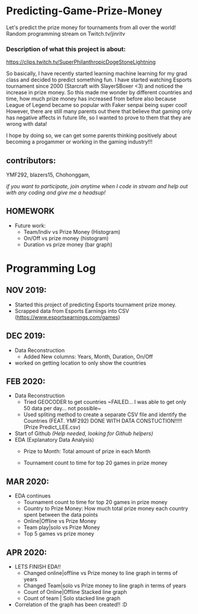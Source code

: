 # Predicting-Game-Prize-Money
Let's predict the prize money for tournaments from all over the world!
Random programming stream on Twitch.tv/jinritv

### Description of what this project is about:
https://clips.twitch.tv/SuperPhilanthropicDogeStoneLightning

So basically, I have recently started learning machine learning for my grad class and decided to predict something fun.
I have started watching Esports tournament since 2000 (Starcraft with SlayerSBoxer <3) and noticed the increase in prize money.
So this made me wonder by different countries and time, how much prize money has increased from before also because League of Legend became so popular with Faker senpai being super cool! However, there are still many parents out there that believe that gaming only has negative affects in future life, so I wanted to prove to them that they are wrong with data!

I hope by doing so, we can get some parents thinking positively about becoming a progammer or working in the gaming industry!!!

## contributors:
YMF292, blazers15, Chohonggam, 

*if you want to participate, join anytime when I code in stream and help out with any coding and give me a headsup!*

## HOMEWORK
- Future work:
  - Team/Indiv vs Prize Money (Histogram)
  - On/Off vs prize money (histogram)
  - Duration vs prize money (bar graph)
  
# Programming Log
## NOV 2019:
- Started this project of predicting Esports tournament prize money.
- Scrapped data from Esports Earnings into CSV (https://www.esportsearnings.com/games)

## DEC 2019:
- Data Reconstruction
  - Added New columns: Years, Month, Duration, On/Off
- worked on getting location to only show the countries

## FEB 2020:
- Data Reconstruction
  - Tried GEOCODER to get countries
    ~FAILED... I was able to get only 50 data per day... not possible~
  - Used spliting method to create a separate CSV file and identify the Countries (FEAT. YMF292)
DONE WITH DATA CONSTUCTION!!!!! (Prize Predict_LEE.csv)
- Start of Github *(Help needed, looking for Github helpers)*
- EDA (Explanatory Data Analysis)
  - Prize to Month: Total amount of prize in each Month

  - Tournament count to time for top 20 games in prize money
 
## MAR 2020:
- EDA continues
  - Tournament count to time for top 20 games in prize money
  - Country to Prize Money: How much total prize money each country spent between the data points
  - Online|Offline vs Prize Money
  - Team play|solo vs Prize Money
  - Top 5 games vs prize money

## APR 2020:
- LETS FINISH EDA!!
  - Changed online|offline vs Prize money to line graph in terms of years
  - Changed Team|solo vs Prize money to line graph in terms of years
  - Count of Online|Offline Stacked line graph
  - Count of team | Solo stacked line graph
- Correlation of the graph has been created!! :D
